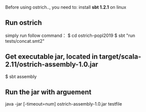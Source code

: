 Before using ostrich.., you need to:
install **sbt 1.2.1** on linux

Run ostrich
-------------------------
simply run follow command：
$ cd ostrich-popl2019
$ sbt "run tests/concat.smt2"


Get executable jar, located in target/scala-2.11/ostrich-assembly-1.0.jar
-------------------------------------------------------------------------
$ sbt assembly

Run the jar with arguement
--------------------------
java -jar [-timeout=num] ostrich-assembly-1.0.jar testfile
